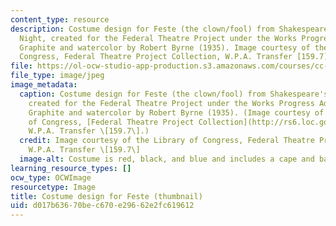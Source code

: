 ```yaml
---
content_type: resource
description: Costume design for Feste (the clown/fool) from Shakespeare's Twelfth
  Night, created for the Federal Theatre Project under the Works Progress Administration.
  Graphite and watercolor by Robert Byrne (1935). Image courtesy of the Library of
  Congress, Federal Theatre Project Collection, W.P.A. Transfer [159.7].
file: https://ol-ocw-studio-app-production.s3.amazonaws.com/courses/cc-s10-prohibition-and-permission-spring-2007/d017b63670bec670e29662e2fc619612_cc-s10s07-th.jpg
file_type: image/jpeg
image_metadata:
  caption: Costume design for Feste (the clown/fool) from Shakespeare's _Twelfth Night_,
    created for the Federal Theatre Project under the Works Progress Administration.
    Graphite and watercolor by Robert Byrne (1935). (Image courtesy of the Library
    of Congress, [Federal Theatre Project Collection](http://rs6.loc.gov/ammem/fedtp/fthome.html),
    W.P.A. Transfer \[159.7\].)
  credit: Image courtesy of the Library of Congress, Federal Theatre Project Collection,
    W.P.A. Transfer \[159.7\]
  image-alt: Costume is red, black, and blue and includes a cape and baton.
learning_resource_types: []
ocw_type: OCWImage
resourcetype: Image
title: Costume design for Feste (thumbnail)
uid: d017b636-70be-c670-e296-62e2fc619612
---
```

